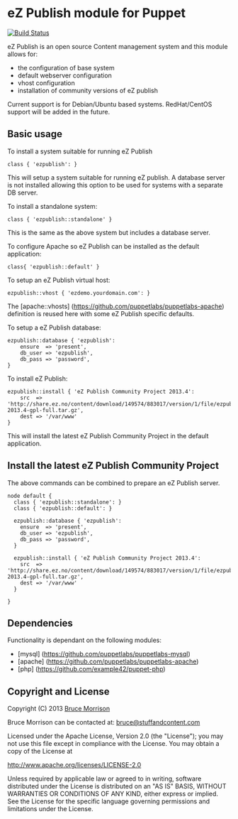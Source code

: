 eZ Publish module for Puppet
===========================

[![Build Status](https://secure.travis-ci.org/brucem/puppet-ezpublish.png?branch=master)](http://travis-ci.org/brucem/puppet-ezpublish)

eZ Publish is an open source Content management system and this module allows
for:
- the configuration of base system
- default webserver configuration
- vhost configuration
- installation of community versions of eZ publish

Current support is for Debian/Ubuntu based systems.  RedHat/CentOS support will
be added in the future.


Basic usage
-----------
To install a system suitable for running eZ Publish

```puppet
class { 'ezpublish': }
```

This will setup a system suitable for running eZ publish.  A database server is
not installed allowing this option to be used for systems with a separate DB
server.

To install a standalone system:

```puppet
class { 'ezpublish::standalone' }
```

This is the same as the above system but includes a database server.


To configure Apache so eZ Publish can be installed as the default application:

```puppet
class{ 'ezpublish::default' }
```

To setup an eZ Publish virtual host:

```puppet
ezpublish::vhost { 'ezdemo.yourdomain.com': }
```

The [apache::vhosts] (https://github.com/puppetlabs/puppetlabs-apache)
definition is reused here with some eZ Publish specific defaults.

To setup a eZ Publish database:

```puppet
ezpublish::database { 'ezpublish':
    ensure  => 'present',
    db_user => 'ezpublish',
    db_pass => 'password',
}
```

To install eZ Publish:

```puppet
ezpublish::install { 'eZ Publish Community Project 2013.4':
    src  => 'http://share.ez.no/content/download/149574/883017/version/1/file/ezpublish5_community_project-2013.4-gpl-full.tar.gz',
    dest => '/var/www'
}
```

This will install the latest eZ Publish Community Project in the default application.

Install the latest eZ Publish Community Project
-----------------------------------------------
The above commands can be combined to prepare an eZ Publish server.


```puppet
node default {
  class { 'ezpublish::standalone': }
  class { 'ezpublish::default': }

  ezpublish::database { 'ezpublish':
    ensure  => 'present',
    db_user => 'ezpublish',
    db_pass => 'password',
  }

  ezpublish::install { 'eZ Publish Community Project 2013.4':
    src  => 'http://share.ez.no/content/download/149574/883017/version/1/file/ezpublish5_community_project-2013.4-gpl-full.tar.gz',
    dest => '/var/www'
  }

}
```

Dependencies
------------
Functionality is dependant on the following modules:

- [mysql] (https://github.com/puppetlabs/puppetlabs-mysql)
- [apache] (https://github.com/puppetlabs/puppetlabs-apache)
- [php] (https://github.com/example42/puppet-php)

Copyright and License
---------------------

Copyright (C) 2013 [Bruce Morrison](http://www.stuffandcontent.com/)

Bruce Morrison can be contacted at: bruce@stuffandcontent.com

Licensed under the Apache License, Version 2.0 (the "License");
you may not use this file except in compliance with the License.
You may obtain a copy of the License at

  http://www.apache.org/licenses/LICENSE-2.0

Unless required by applicable law or agreed to in writing, software
distributed under the License is distributed on an "AS IS" BASIS,
WITHOUT WARRANTIES OR CONDITIONS OF ANY KIND, either express or implied.
See the License for the specific language governing permissions and
limitations under the License.

